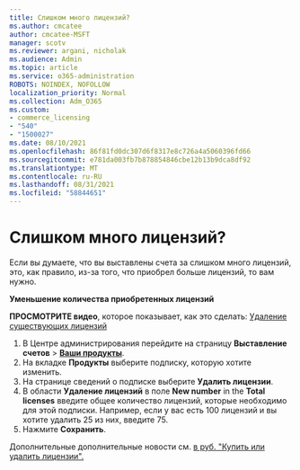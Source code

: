 ```yaml
---
title: Слишком много лицензий?
ms.author: cmcatee
author: cmcatee-MSFT
manager: scotv
ms.reviewer: argani, nicholak
ms.audience: Admin
ms.topic: article
ms.service: o365-administration
ROBOTS: NOINDEX, NOFOLLOW
localization_priority: Normal
ms.collection: Adm_O365
ms.custom:
- commerce_licensing
- "540"
- "1500027"
ms.date: 08/10/2021
ms.openlocfilehash: 86f81fd0dc307d6f8317e8c726a4a5060396fd66
ms.sourcegitcommit: e781da003fb7b878854846cbe12b13b9dca8df92
ms.translationtype: MT
ms.contentlocale: ru-RU
ms.lasthandoff: 08/31/2021
ms.locfileid: "58844651"
---
```

# <a name="too-many-licenses"></a>Слишком много лицензий?

Если вы думаете, что вы выставлены счета за слишком много лицензий, это, как правило, из-за того, что приобрел больше лицензий, то вам нужно.
  
**Уменьшение количества приобретенных лицензий**

**ПРОСМОТРИТЕ видео**, которое показывает, как это сделать: [Удаление существующих лицензий](https://go.microsoft.com/fwlink/p/?linkid=2154938)
  
1. В Центре администрирования перейдите на страницу **Выставление счетов** \> **[Ваши продукты](https://go.microsoft.com/fwlink/p/?linkid=842054)**.
2. На вкладке **Продукты** выберите подписку, которую хотите изменить.
3. На странице сведений о подписке выберите **Удалить лицензии**.
4. В области **Удаление лицензий** в поле **New number** in the **Total licenses** введите общее количество лицензий, которые необходимо для этой подписки. Например, если у вас есть 100 лицензий и вы хотите удалить 25 из них, введите 75.
5. Нажмите **Сохранить**.

Дополнительные дополнительные новости см. [в руб. "Купить или удалить лицензии".](https://docs.microsoft.com/microsoft-365/commerce/licenses/buy-licenses)